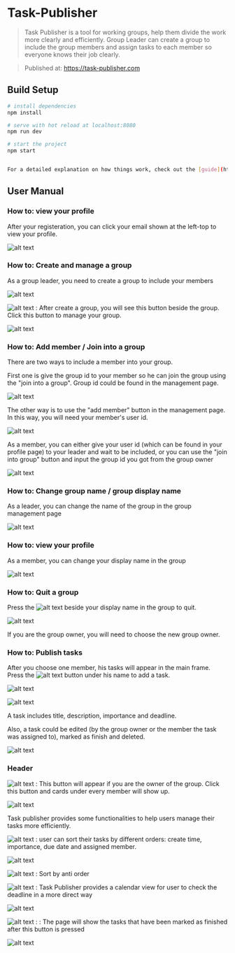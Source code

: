 # Task-Publisher

> Task Publisher is a tool for working groups, help them divide the work more clearly and efficiently. Group Leader can create a group to include the group members and assign tasks to each member so everyone knows their job clearly.


> Published at: https://task-publisher.com


## Build Setup

``` bash
# install dependencies
npm install

# serve with hot reload at localhost:8080
npm run dev

# start the project
npm start


For a detailed explanation on how things work, check out the [guide](http://vuejs-templates.github.io/webpack/) and [docs for vue-loader](http://vuejs.github.io/vue-loader).
```

## User Manual

### How to: view your profile

After your registeration, you can click your email shown at the left-top to view your profile.

![alt text](src/assets/0.png)

### How to: Create and manage a group

As a group leader, you need to create a group to include your members

![alt text](src/assets/1.png)

![alt text](src/assets/toc.png) : After create a group, you will see this button beside the group. Click this button to manage your group.

![alt text](src/assets/2.png)

### How to: Add member / Join into a group

There are two ways to include a member into your group.

First one is give the group id to your member so he can join the group using the "join into a group". Group id could be found in the management page.

![alt text](src/assets/3.png)


The other way is to use the "add member" button in the management page. In this way, you will need your member's user id.

![alt text](src/assets/4.png)


As a member, you can either give your user id (which can be found in your profile page) to your leader and wait to be included, or you can use the "join into group" button and input the group id you got from the group owner

![alt text](src/assets/15.png)

### How to: Change group name / group display name

As a leader, you can change the name of the group in the group management page

![alt text](src/assets/5.png)

### How to: view your profile

As a member, you can change your display name in the group

![alt text](src/assets/6.png)

### How to: Quit a group

 Press the ![alt text](src/assets/cancel.png) beside your display name in the group to quit.

![alt text](src/assets/7.png)

 If you are the group owner, you will need to choose the new group owner.
 
 ### How to: Publish tasks

After you choose one member, his tasks will appear in the main frame. Press the ![alt text](src/assets/add.png) button under his name to add a task.

![alt text](src/assets/8.png)

![alt text](src/assets/9.png)

A task includes title, description, importance and deadline.

Also, a task could be edited (by the group owner or the member the task was assigned to), marked as finish and deleted.

![alt text](src/assets/10.png)


### Header

![alt text](src/assets/leader.png) : This button will appear if you are the owner of the group. Click this button and cards under every member will show up.

![alt text](src/assets/12.png)

Task publisher provides some functionalities to help users manage their tasks more efficiently.

![alt text](src/assets/sort.png)  : user can sort their tasks by different orders: create time, importance, due date and assigned member.

![alt text](src/assets/11.png)

![alt text](src/assets/anti.png)  : Sort by anti order
 
 ![alt text](src/assets/calendar.png)  : Task Publisher provides a calendar view for user to check the deadline in a more direct way

![alt text](src/assets/13.png)

 ![alt text](src/assets/finish.png)  :  : The page will show the tasks that have been marked as finished after this button is pressed
 
 ![alt text](src/assets/14.png)
